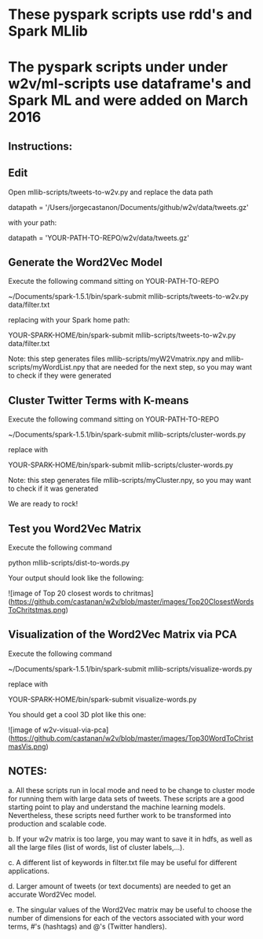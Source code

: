 # These pyspark scripts use rdd's and Spark MLlib

# The pyspark scripts under under w2v/ml-scripts use dataframe's and Spark ML and were added on March 2016 


## Instructions:

## Edit 

Open mllib-scripts/tweets-to-w2v.py and replace the data path 

datapath = '/Users/jorgecastanon/Documents/github/w2v/data/tweets.gz'

with your path:

datapath = 'YOUR-PATH-TO-REPO/w2v/data/tweets.gz'

## Generate the Word2Vec Model

Execute the following command sitting on YOUR-PATH-TO-REPO

~/Documents/spark-1.5.1/bin/spark-submit mllib-scripts/tweets-to-w2v.py data/filter.txt

replacing with your Spark home path:

YOUR-SPARK-HOME/bin/spark-submit mllib-scripts/tweets-to-w2v.py data/filter.txt

Note: this step generates files mllib-scripts/myW2Vmatrix.npy and mllib-scripts/myWordList.npy that are needed for the next step, so you may want to check if they were generated

## Cluster Twitter Terms with K-means 

Execute the following command sitting on YOUR-PATH-TO-REPO

~/Documents/spark-1.5.1/bin/spark-submit mllib-scripts/cluster-words.py

replace with 

YOUR-SPARK-HOME/bin/spark-submit mllib-scripts/cluster-words.py

Note: this step generates file mllib-scripts/myCluster.npy, so you may want to check if it was generated

We are ready to rock!

## Test you Word2Vec Matrix

Execute the following command

python mllib-scripts/dist-to-words.py

Your output should look like the following:

![image of Top 20 closest words to chritmas]
(https://github.com/castanan/w2v/blob/master/images/Top20ClosestWordsToChritstmas.png)

## Visualization of the Word2Vec Matrix via PCA

Execute the following command

~/Documents/spark-1.5.1/bin/spark-submit mllib-scripts/visualize-words.py

replace with 

YOUR-SPARK-HOME/bin/spark-submit visualize-words.py

You should get a cool 3D plot like this one:

![image of w2v-visual-via-pca]
(https://github.com/castanan/w2v/blob/master/images/Top30WordToChristmasVis.png)


## NOTES:

a. All these scripts run in local mode and need to be change to cluster mode for running them with large data sets of tweets. These scripts are a good starting point to play and understand the machine learning models. Nevertheless, these scripts need further work to be transformed into production and scalable code.

b. If your w2v matrix is too large, you may want to save it in hdfs, as well as all the large files (list of words, list of cluster labels,...).

c. A different list of keywords in filter.txt file may be useful for different applications.

d. Larger amount of tweets (or text documents) are needed to get an accurate Word2Vec model. 

e. The singular values of the Word2Vec matrix may be useful to choose the number of dimensions for each of the vectors associated with your word terms, #'s (hashtags) and @'s (Twitter handlers).